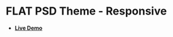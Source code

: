# FLAT PSD Theme - Responsive

* **[Live Demo](https://mehmetaydar01.github.io/Flat-PSD-Theme/)**
 


